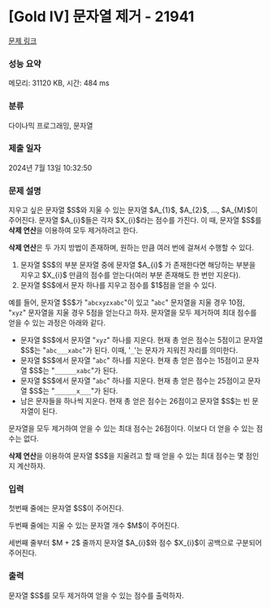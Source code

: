 # [Gold IV] 문자열 제거 - 21941 

[문제 링크](https://www.acmicpc.net/problem/21941) 

### 성능 요약

메모리: 31120 KB, 시간: 484 ms

### 분류

다이나믹 프로그래밍, 문자열

### 제출 일자

2024년 7월 13일 10:32:50

### 문제 설명

<p>지우고 싶은 문자열 $S$와 지울 수 있는 문자열 $A_{1}$, $A_{2}$, ..., $A_{M}$이 주어진다. 문자열 $A_{i}$들은 각자 $X_{i}$라는 점수를 가진다. 이 때, 문자열 $S$를 <strong>삭제 연산</strong>을 이용하여 모두 제거하려고 한다.</p>

<p><b>삭제 연산</b>은 두 가지 방법이 존재하며, 원하는 만큼 여러 번에 걸쳐서 수행할 수 있다.</p>

<ol>
	<li>문자열 $S$의 부분 문자열 중에 문자열 $A_{i}$ 가 존재한다면 해당하는 부분을 지우고 $X_{i}$ 만큼의 점수를 얻는다(여러 부분 존재해도 한 번만 지운다).</li>
	<li>문자열 $S$에서 문자 하나를 지우고 점수를 $1$점을 얻을 수 있다.</li>
</ol>

<p>예를 들어, 문자열 $S$가 "<code>abcxyzxabc</code>"이 있고 "<code>abc</code>" 문자열을 지울 경우 10점, "<code>xyz</code>" 문자열을 지울 경우 5점을 얻는다고 하자. 문자열을 모두 제거하여 최대 점수를 얻을 수 있는 과정은 아래와 같다.</p>

<ul>
	<li>문자열 $S$에서 문자열 "<code>xyz</code>" 하나를 지운다. 현재 총 얻은 점수는 5점이고 문자열 $S$는 "<code>abc___xabc</code>"가 된다. 이때, '<code>_</code>'는 문자가 지워진 자리를 의미한다.</li>
	<li>문자열 $S$에서 문자열 "<code>abc</code>" 하나를 지운다. 현재 총 얻은 점수는 15점이고 문자열 $S$는 "<code>______xabc</code>"가 된다.</li>
	<li>문자열 $S$에서 문자열 "<code>abc</code>" 하나를 지운다. 현재 총 얻은 점수는 25점이고 문자열 $S$는 "<code>______x___</code>"가 된다.</li>
	<li>남은 문자들을 하나씩 지운다. 현재 총 얻은 점수는 26점이고 문자열 $S$는 빈 문자열이 된다.</li>
</ul>

<p>문자열을 모두 제거하여 얻을 수 있는 최대 점수는 26점이다. 이보다 더 얻을 수 있는 점수는 없다.</p>

<p><strong>삭제 연산</strong>을 이용하여 문자열 $S$을 지울려고 할 때 얻을 수 있는 최대 점수는 몇 점인지 계산하자.</p>

### 입력 

 <p>첫번째 줄에는 문자열 $S$이 주어진다.</p>

<p>두번째 줄에는 지울 수 있는 문자열 개수 $M$이 주어진다.</p>

<p>세번째 줄부터 $M + 2$ 줄까지 문자열 $A_{i}$와 점수 $X_{i}$이 공백으로 구분되어 주어진다.</p>

### 출력 

 <p>문자열 $S$를 모두 제거하여 얻을 수 있는 점수를 출력하자.</p>

